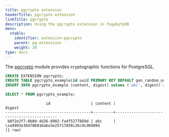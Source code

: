 ```yaml
---
title: pgcrypto extension
headerTitle: pgcrypto extension
linkTitle: pgcrypto
description: Using the pgcrypto extension in YugabyteDB
menu:
  stable:
    identifier: extension-pgcrypto
    parent: pg-extensions
    weight: 20
type: docs
---
```


The [pgcrypto](https://www.postgresql.org/docs/11/pgcrypto.html) module provides cryptographic functions for PostgreSQL.

```sql
CREATE EXTENSION pgcrypto;
CREATE TABLE pgcrypto_example(id uuid PRIMARY KEY DEFAULT gen_random_uuid(), content text, digest text);
INSERT INTO pgcrypto_example (content, digest) values ('abc', digest('abc', 'sha1'));

SELECT * FROM pgcrypto_example;
```

```output
                  id                  | content |                   digest
--------------------------------------+---------+--------------------------------------------
 b8f2e2f7-0b8d-4d26-8902-fa4f5277869d | abc     | \xa9993e364706816aba3e25717850c26c9cd0d89d
(1 row)
```
